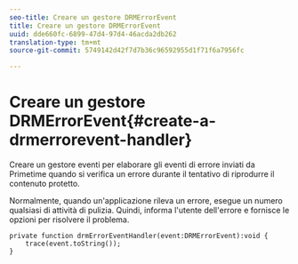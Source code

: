 ```yaml
---
seo-title: Creare un gestore DRMErrorEvent
title: Creare un gestore DRMErrorEvent
uuid: dde660fc-6899-47d4-97d4-46acda2db262
translation-type: tm+mt
source-git-commit: 5749142d42f7d7b36c96592955d1f71f6a7956fc

---
```



# Creare un gestore DRMErrorEvent{#create-a-drmerrorevent-handler}

Creare un gestore eventi per elaborare gli eventi di errore inviati da Primetime quando si verifica un errore durante il tentativo di riprodurre il contenuto protetto.

Normalmente, quando un&#39;applicazione rileva un errore, esegue un numero qualsiasi di attività di pulizia. Quindi, informa l&#39;utente dell&#39;errore e fornisce le opzioni per risolvere il problema.

```
private function drmErrorEventHandler(event:DRMErrorEvent):void {  
    trace(event.toString());  
} 
```

